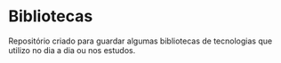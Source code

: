# Bibliotecas
Repositório criado para guardar algumas bibliotecas de tecnologias que utilizo no dia a dia ou nos estudos.

